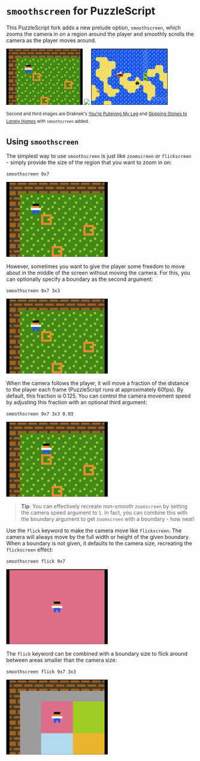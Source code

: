 # `smoothscreen` for PuzzleScript

This PuzzleScript fork adds a new prelude option, `smoothscreen`, which zooms the camera in on a region around the player and smoothly scrolls the camera as the player moves around.

<img src="images/smoothscreen/demo.gif" height="150"> <img src="images/smoothscreen/pulley.gif" height="150"> <img src="images/smoothscreen/skippingstones.gif" height="150">

<sup>Second and third images are Draknek's [You're Pulleying My Leg](https://www.draknek.org/games/puzzlescript/pulleys.php) and [Skipping Stones to Lonely Homes](https://www.draknek.org/games/puzzlescript/skipping-stones.php) with `smoothscreen` added.</sup>

## Using `smoothscreen`

The simplest way to use `smoothscreen` is just like `zoomscreen` or `flickscreen` - simply provide the size of the region that you want to zoom in on:

```
smoothscreen 9x7
```

<img src="images/smoothscreen/defaultboundary.gif" height="200">

However, sometimes you want to give the player some freedom to move about in the middle of the screen without moving the camera. For this, you can optionally specify a boundary as the second argument:

```
smoothscreen 9x7 3x3
```

<img src="images/smoothscreen/boundary.gif" height="200">

When the camera follows the player, it will move a fraction of the distance to the player each frame (PuzzleScript runs at approximately 60fps). By default, this fraction is 0.125. You can control the camera movement speed by adjusting this fraction with an optional third argument:

```
smoothscreen 9x7 3x3 0.03
```

<img src="images/smoothscreen/slow.gif" height="200">

> **Tip**: You can effectively recreate non-smooth `zoomscreen` by setting the camera speed argument to `1`. In fact, you can combine this with the boundary argument to get `zoomscreen` with a boundary - how neat!

Use the `flick` keyword to make the camera move like `flickscreen`. The camera will always move by the full width or height of the given boundary. When a boundary is not given, it defaults to the camera size, recreating the `flickscreen` effect:

```
smoothscreen flick 9x7
```

<img src="images/smoothscreen/flick.gif" height="200">

The `flick` keyword can be combined with a boundary size to flick around between areas smaller than the camera size:

```
smoothscreen flick 9x7 3x3
```

<img src="images/smoothscreen/flickboundary.gif" height="200">
